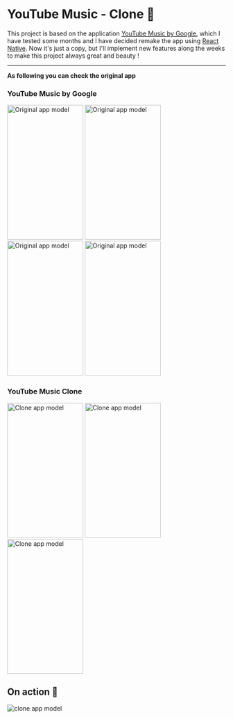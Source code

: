 # YouTube Music - Clone :construction:

This project is based on the application [YouTube Music by Google](https://play.google.com/store/apps/details?id=com.google.android.apps.youtube.music&hl=en), which I have tested some months and I have decided remake the app using [React Native](https://facebook.github.io/react-native/). Now it's just a copy, but I'll implement new features along the weeks to make this project always great and beauty !

---

**As following you can check the original app**

### YouTube Music by Google

<div style="display: 'flex">
<img width="175" height="310" alt="Original app model" src="https://i.ibb.co/prJCkfy/Screenshot-20190407-211936.jpg"/>

<img width="175" height="310" alt="Original app model" src="https://i.ibb.co/x2yQ4d3/Screenshot-20190407-211951.jpg"/>

<img width="175" height="310" alt="Original app model" src="https://i.ibb.co/m4T8p5r/Screenshot-20190407-211959.jpg"/>

<img width="175" height="310" alt="Original app model" src="https://i.ibb.co/F3KcJY9/Screenshot-20190407-212008.jpg"/>
</div>

### YouTube Music Clone

<div style="display: 'flex">
<img width="175" height="310" alt="Clone app model" src="https://i.ibb.co/F3SLwYY/Screenshot-1555554489.png"/>

<img width="175" height="310" alt="Clone app model" src="https://i.ibb.co/2St79T9/Screenshot-1555557012.png"/>

<img width="175" height="310" alt="Clone app model" src="https://i.ibb.co/vHmn9dv/Screenshot-1555557026.png"/>
</div>

## On action :rocket:

![clone app model](https://i.ibb.co/jWKNt7J/ezgif-com-video-to-gif.gif)
